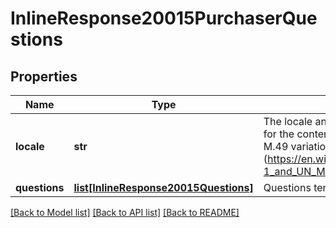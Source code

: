 # InlineResponse20015PurchaserQuestions

## Properties
Name | Type | Description | Notes
------------ | ------------- | ------------- | -------------
**locale** | **str** | The locale and country code which represents the language for the content. This should use the ISO-3166-1 and UN M.49 variation of the IETF language tag (https://en.wikipedia.org/wiki/IETF_language_tag#ISO_3166-1_and_UN_M.49).  | 
**questions** | [**list[InlineResponse20015Questions]**](InlineResponse20015Questions.md) | Questions templates to be answered by the purchaser. | 

[[Back to Model list]](../README.md#documentation-for-models) [[Back to API list]](../README.md#documentation-for-api-endpoints) [[Back to README]](../README.md)

